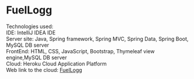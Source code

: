 # FuelLogg
Technologies used:
<br>
  IDE: IntelliJ IDEA IDE
  <br>
  Server site: Java, Spring framework, Spring MVC, Spring Data, Spring Boot, MySQL DB server
  <br>
  FrontEnd: HTML, CSS, JavaScript, Bootstrap,  Thymeleaf view engine,MySQL DB server
  <br>
  Cloud: Heroku Cloud Application Platform
<br>
Web link to the cloud: <a href="https://softuni.bg/certificates/details/117484/815c8862">FuelLogg</a>
